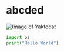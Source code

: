 # abcded
![Image of Yaktocat](https://octodex.github.com/images/yaktocat.png)

```python
import os
print("Hello World")
```
